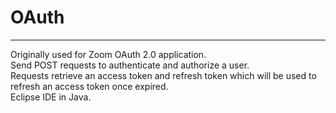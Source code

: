 # OAuth
---------------------
Originally used for Zoom OAuth 2.0 application.  
Send POST requests to authenticate and authorize a user.   
Requests retrieve an access token and refresh token which will be used to refresh an access token once expired.  
Eclipse IDE in Java.  
